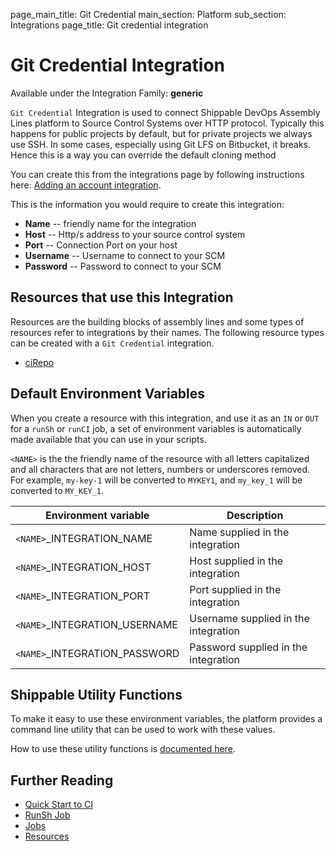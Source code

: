 page_main_title: Git Credential
main_section: Platform
sub_section: Integrations
page_title: Git credential integration

# Git Credential Integration

Available under the Integration Family: **generic**

`Git Credential` Integration is used to connect Shippable DevOps Assembly Lines platform to Source Control Systems over HTTP protocol. Typically this happens for public projects by default, but for private projects we always use SSH. In some cases, especially using Git LFS on Bitbucket, it breaks. Hence this is a way you can override the default cloning method

You can create this from the integrations page by following instructions here: [Adding an account integration](/platform/management/integrations/#adding-an-account-integration).

This is the information you would require to create this integration:

* **Name** -- friendly name for the integration
* **Host** -- Http/s address to your source control system
* **Port** -- Connection Port on your host
* **Username** -- Username to connect to your SCM
* **Password** -- Password to connect to your SCM

## Resources that use this Integration
Resources are the building blocks of assembly lines and some types of resources refer to integrations by their names. The following resource types can be created with a `Git Credential` integration.

* [ciRepo](/platform/workflow/resource/cirepo)

## Default Environment Variables
When you create a resource with this integration, and use it as an `IN` or `OUT` for a `runSh` or `runCI` job, a set of environment variables is automatically made available that you can use in your scripts.

`<NAME>` is the the friendly name of the resource with all letters capitalized and all characters that are not letters, numbers or underscores removed. For example, `my-key-1` will be converted to `MYKEY1`, and `my_key_1` will be converted to `MY_KEY_1`.

| Environment variable						         | Description        |
| ------			 							         |----------------- |
| `<NAME>`\_INTEGRATION\_NAME       	| Name supplied in the integration |
| `<NAME>`\_INTEGRATION\_HOST   		| Host supplied in the integration |
| `<NAME>`\_INTEGRATION\_PORT   		| Port supplied in the integration |
| `<NAME>`\_INTEGRATION\_USERNAME   	| Username supplied in the integration |
| `<NAME>`\_INTEGRATION\_PASSWORD   	| Password supplied in the integration |

## Shippable Utility Functions
To make it easy to use these environment variables, the platform provides a command line utility that can be used to work with these values.

How to use these utility functions is [documented here](/platform/tutorial/workflow/using-shipctl).

## Further Reading
* [Quick Start to CI](/getting-started/ci-sample)
* [RunSh Job](/platform/workflow/job/runsh)
* [Jobs](/platform/workflow/job/overview)
* [Resources](/platform/workflow/resource/overview)
